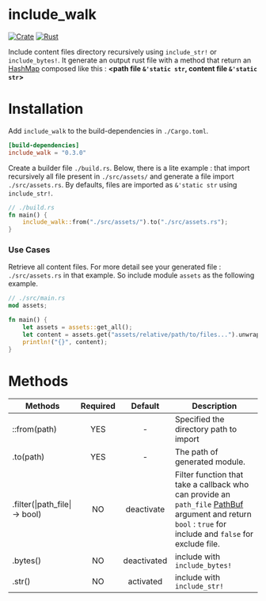 # include_walk

[![Crate](https://img.shields.io/crates/v/include_walk.svg)](https://crates.io/crates/include_walk)
[![Rust](https://github.com/vincent-herlemont/include_walk/workflows/Rust/badge.svg)](https://github.com/vincent-herlemont/include_walk/actions/)

Include content files directory recursively using `include_str!` or `include_bytes!`.
It generate an output rust file with a method that return an [HashMap](https://doc.rust-lang.org/std/collections/struct.HashMap.html) composed like this : __<path file `&'static str`, content file `&'static str`>__
# Installation

Add `include_walk` to the build-dependencies in `./Cargo.toml`.
```toml
[build-dependencies]
include_walk = "0.3.0"
```

Create a builder file `./build.rs`. Below, there is a lite example : that import recursively all file present in `./src/assets/` and
generate a file import `./src/assets.rs`. 
By defaults, files are imported as `&'static str` using `include_str!`.
```rust
// ./build.rs
fn main() {
    include_walk::from("./src/assets/").to("./src/assets.rs");
}
```

### Use Cases

Retrieve all content files. For more detail see your generated file :
`./src/assets.rs` in that example. So include module `assets` as the following example.
```rust
// ./src/main.rs
mod assets;

fn main() {
    let assets = assets::get_all();
    let content = assets.get("assets/relative/path/to/files...").unwrap();
    println!("{}", content);
}
```

# Methods 

| Methods | Required | Default | Description  |
| ------- |:--------:|:-------:| ------------|
| ::from(path) | YES   | - | Specified the directory path to import |
| .to(path) | YES   | - | The path of generated module. |
| .filter(&#124;path_file&#124; -> bool) | NO   | deactivate | Filter function that take a callback who can provide an `path_file` [PathBuf](https://doc.rust-lang.org/std/path/struct.PathBuf.html) argument and return `bool` : `true` for include and `false` for exclude file. |
| .bytes() | NO | deactivated | include with `include_bytes!` |
| .str() | NO | activated | include with `include_str!` |



